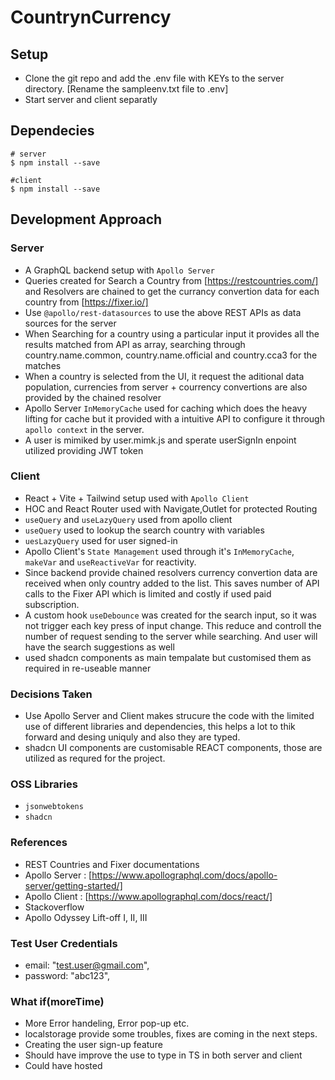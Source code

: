 # CountrynCurrency

## Setup

- Clone the git repo and add the .env file with KEYs to the server directory. [Rename the sampleenv.txt file to .env]
- Start server and client separatly

## Dependecies

```
# server
$ npm install --save

#client
$ npm install --save

```

## Development Approach

### Server

- A GraphQL backend setup with `Apollo Server`
- Queries created for Search a Country from [https://restcountries.com/] and Resolvers are chained to get the currancy convertion data for each country from [https://fixer.io/]
- Use `@apollo/rest-datasources` to use the above REST APIs as data sources for the server
- When Searching for a country using a particular input it provides all the results matched from API as array, searching through country.name.common, country.name.official and country.cca3 for the matches
- When a country is selected from the UI, it request the aditional data population, currencies from server + courrency convertions are also provided by the chained resolver
- Apollo Server `InMemoryCache` used for caching which does the heavy lifting for cache but it provided with a intuitive API to configure it through `apollo context` in the server. 
- A user is mimiked by user.mimk.js and sperate userSignIn enpoint utilized providing JWT token

### Client

- React + Vite + Tailwind setup used with `Apollo Client`
- HOC and React Router used with Navigate,Outlet for protected Routing
- `useQuery` and `useLazyQuery` used from apollo client
- `useQuery` used to lookup the search country with variables
- `uesLazyQuery` used for user signed-in
-  Apollo Client's `State Management` used through it's `InMemoryCache`, `makeVar` and `useReactiveVar` for reactivity.
- Since backend provide chained resolvers currency convertion data are received when only country added to the list. This saves number of API calls to the Fixer API which is limited and costly if used paid subscription.
- A custom hook `useDebounce` was created for the search input, so it was not trigger each key press of input change. This reduce and controll the number of request sending to the server while searching. And user will have the search suggestions as well
- used shadcn components as main tempalate but customised them as required in re-useable manner

### Decisions Taken

- Use Apollo Server and Client makes strucure the code with the limited use of different libraries and dependencies, this helps a lot to thik forward and desing uniquly and also they are typed.
- shadcn UI components are customisable REACT components, those are utilized as requred for the project.

### OSS Libraries

- `jsonwebtokens`
- `shadcn`

### References

- REST Countries and Fixer documentations
- Apollo Server : [https://www.apollographql.com/docs/apollo-server/getting-started/]
- Apollo Client : [https://www.apollographql.com/docs/react/]
- Stackoverflow
- Apollo Odyssey Lift-off I, II, III

### Test User Credentials

- email: "test.user@gmail.com",
- password: "abc123",

### What if(moreTime)

- More Error handeling, Error pop-up etc.
- localstorage provide some troubles, fixes are coming in the next steps. 
- Creating the user sign-up feature
- Should have improve the use to type in TS in both server and client
- Could have hosted
